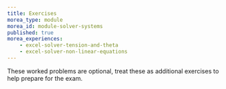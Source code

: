 ```yaml
---
title: Exercises
morea_type: module
morea_id: module-solver-systems
published: true
morea_experiences:
    - excel-solver-tension-and-theta
    - excel-solver-non-linear-equations
---
```

These worked problems are optional, treat these as additional exercises to help prepare for the exam. <!-- {.alert .alert-info} -->
